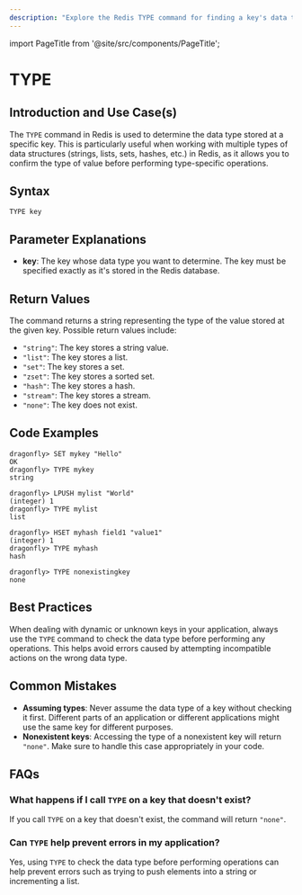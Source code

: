 ```yaml
---
description: "Explore the Redis TYPE command for finding a key's data type."
---
```


import PageTitle from '@site/src/components/PageTitle';

# TYPE

<PageTitle title="Redis TYPE Explained (Better Than Official Docs)" />

## Introduction and Use Case(s)

The `TYPE` command in Redis is used to determine the data type stored at a specific key. This is particularly useful when working with multiple types of data structures (strings, lists, sets, hashes, etc.) in Redis, as it allows you to confirm the type of value before performing type-specific operations.

## Syntax

```plaintext
TYPE key
```

## Parameter Explanations

- **key**: The key whose data type you want to determine. The key must be specified exactly as it's stored in the Redis database.

## Return Values

The command returns a string representing the type of the value stored at the given key. Possible return values include:

- `"string"`: The key stores a string value.
- `"list"`: The key stores a list.
- `"set"`: The key stores a set.
- `"zset"`: The key stores a sorted set.
- `"hash"`: The key stores a hash.
- `"stream"`: The key stores a stream.
- `"none"`: The key does not exist.

## Code Examples

```cli
dragonfly> SET mykey "Hello"
OK
dragonfly> TYPE mykey
string

dragonfly> LPUSH mylist "World"
(integer) 1
dragonfly> TYPE mylist
list

dragonfly> HSET myhash field1 "value1"
(integer) 1
dragonfly> TYPE myhash
hash

dragonfly> TYPE nonexistingkey
none
```

## Best Practices

When dealing with dynamic or unknown keys in your application, always use the `TYPE` command to check the data type before performing any operations. This helps avoid errors caused by attempting incompatible actions on the wrong data type.

## Common Mistakes

- **Assuming types**: Never assume the data type of a key without checking it first. Different parts of an application or different applications might use the same key for different purposes.
- **Nonexistent keys**: Accessing the type of a nonexistent key will return `"none"`. Make sure to handle this case appropriately in your code.

## FAQs

### What happens if I call `TYPE` on a key that doesn't exist?

If you call `TYPE` on a key that doesn't exist, the command will return `"none"`.

### Can `TYPE` help prevent errors in my application?

Yes, using `TYPE` to check the data type before performing operations can help prevent errors such as trying to push elements into a string or incrementing a list.
